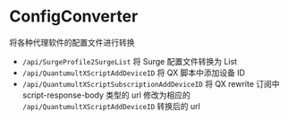 # ConfigConverter
将各种代理软件的配置文件进行转换

- `/api/SurgeProfile2SurgeList` 将 Surge 配置文件转换为 List
- `/api/QuantumultXScriptAddDeviceID` 将 QX 脚本中添加设备 ID
- `/api/QuantumultXScriptSubscriptionAddDeviceID` 将 QX rewrite 订阅中 script-response-body 类型的 url 修改为相应的 `/api/QuantumultXScriptAddDeviceID` 转换后的 url